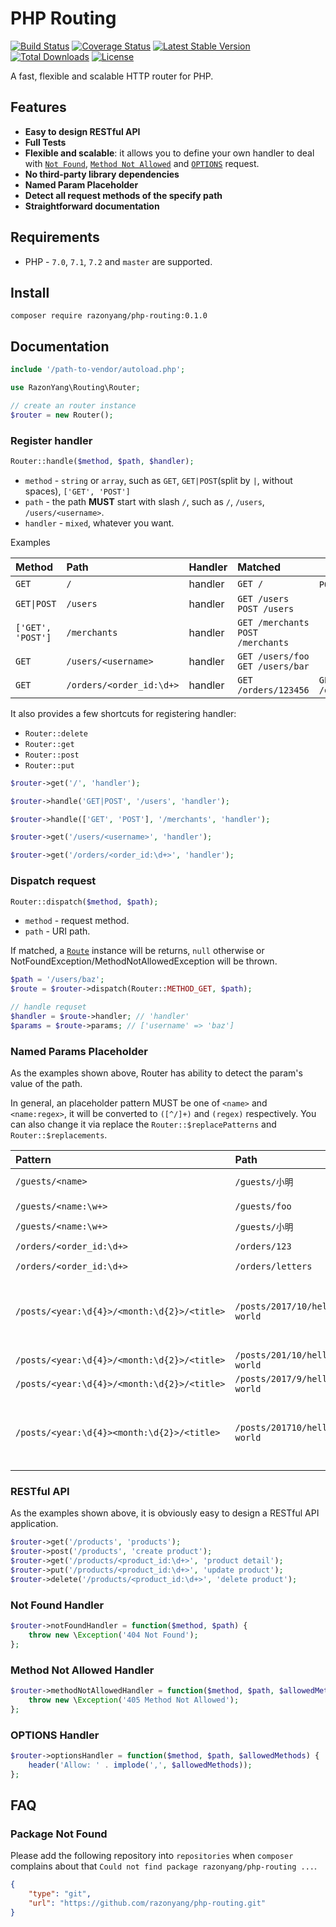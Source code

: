 # PHP Routing

[![Build Status](https://travis-ci.org/razonyang/php-routing.svg?branch=master)](https://travis-ci.org/razonyang/php-routing)
[![Coverage Status](https://coveralls.io/repos/github/razonyang/php-routing/badge.svg?branch=master)](https://coveralls.io/github/razonyang/php-routing?branch=master)
[![Latest Stable Version](https://poser.pugx.org/razonyang/php-routing/v/stable.svg)](https://packagist.org/packages/razonyang/php-routing)
[![Total Downloads](https://poser.pugx.org/razonyang/php-routing/downloads.svg)](https://packagist.org/packages/razonyang/php-routing)
[![License](https://poser.pugx.org/razonyang/php-routing/license.svg)](LICENSE)

A fast, flexible and scalable HTTP router for PHP.

## Features

- **Easy to design RESTful API**
- **Full Tests**
- **Flexible and scalable**: it allows you to define your own handler to deal with [`Not Found`](#not-found-handler), [`Method Not Allowed`](#method-not-allowed-handler) and [`OPTIONS`](#options-handler) request.
- **No third-party library dependencies**
- **Named Param Placeholder**
- **Detect all request methods of the specify path**
- **Straightforward documentation**

## Requirements

- PHP - `7.0`, `7.1`, `7.2` and `master` are supported.

## Install

```
composer require razonyang/php-routing:0.1.0
```

## Documentation

```php
include '/path-to-vendor/autoload.php';

use RazonYang\Routing\Router;

// create an router instance
$router = new Router();
```

### Register handler

```php
Router::handle($method, $path, $handler);
```

- `method` - `string` or `array`, such as `GET`, `GET|POST`(split by `|`, without spaces), `['GET', 'POST']`
- `path` - the path **MUST** start with slash `/`, such as `/`, `/users`, `/users/<username>`.
- `handler` - `mixed`, whatever you want.


Examples

| Method                     | Path                           | Handler | Matched                            | Unmatched                              |
|:---------------------------|:-------------------------------|:--------|:-----------------------------------|----------------------------------------|
| `GET`                      | `/`                            | handler | `GET /`                            | `POST /` `get /`                       |
| <code>GET&#124;POST</code> | `/users`                       | handler | `GET /users` `POST /users`         |                                        |
| `['GET', 'POST']`          | `/merchants`                   | handler | `GET /merchants` `POST /merchants` |                                        |
| `GET`                      | `/users/<username>`            | handler | `GET /users/foo` `GET /users/bar`  |                                        |
| `GET`                      | `/orders/<order_id:\d+>`       | handler | `GET /orders/123456`               | `GET /orders/letters`                  |

It also provides a few shortcuts for registering handler:

- `Router::delete`
- `Router::get`
- `Router::post`
- `Router::put`

```php
$router->get('/', 'handler');

$router->handle('GET|POST', '/users', 'handler');

$router->handle(['GET', 'POST'], '/merchants', 'handler');

$router->get('/users/<username>', 'handler');

$router->get('/orders/<order_id:\d+>', 'handler');
```

### Dispatch request

```php
Router::dispatch($method, $path);
```

- `method` - request method.
- `path` - URI path.

If matched, a [`Route`](src/Route.php) instance will be returns, `null` otherwise or NotFoundException/MethodNotAllowedException will be thrown.

```php
$path = '/users/baz';
$route = $router->dispatch(Router::METHOD_GET, $path);

// handle requset
$handler = $route->handler; // 'handler'
$params = $route->params; // ['username' => 'baz']
```

### Named Params Placeholder

As the examples shown above, Router has ability to detect the param's value of the path.

In general, an placeholder pattern MUST be one of `<name>` and `<name:regex>`, it will be 
converted to `([^/]+)` and `(regex)` respectively.
You can also change it via replace the `Router::$replacePatterns` and `Router::$replacements`.

| Pattern                                     | Path                                       | Matched | Params |
|:--------------------------------------------|:-------------------------------------------|:--------|:-----------------------------------------------------------------|
| `/guests/<name>`                            | `/guests/小明`                              | YES     | `['name' => '小明']`                                              |
| `/guests/<name:\w+>`                        | `/guests/foo`                              | YES     | `['name' => 'foo']`                                              |
| `/guests/<name:\w+>`                        | `/guests/小明`                              | NO      |                                                                  |
| `/orders/<order_id:\d+>`                    | `/orders/123`                              | YES     | `['order_id' => '123']`                                          |
| `/orders/<order_id:\d+>`                    | `/orders/letters`                          | NO      |                                                                  |
| `/posts/<year:\d{4}>/<month:\d{2}>/<title>` | `/posts/2017/10/hello-world`               | YES     | `['year' => '2017', 'month' => '10', title' => 'hello-world']`   |
| `/posts/<year:\d{4}>/<month:\d{2}>/<title>` | `/posts/201/10/hello-world`                | NO      |                                                                  |
| `/posts/<year:\d{4}>/<month:\d{2}>/<title>` | `/posts/2017/9/hello-world`                | NO      |                                                                  |
| `/posts/<year:\d{4}><month:\d{2}>/<title>`  | `/posts/201710/hello-world`                | YES     | `['year' => '2017', 'month' => '10', title' => 'hello-world']`   |

### RESTful API

As the examples shown above, it is obviously easy to design a RESTful API application.

```php
$router->get('/products', 'products');
$router->post('/products', 'create product');
$router->get('/products/<product_id:\d+>', 'product detail');
$router->put('/products/<product_id:\d+>', 'update product');
$router->delete('/products/<product_id:\d+>', 'delete product');
```

### Not Found Handler

```php
$router->notFoundHandler = function($method, $path) {
    throw new \Exception('404 Not Found');
};
```

### Method Not Allowed Handler

```php
$router->methodNotAllowedHandler = function($method, $path, $allowedMethods) {
    throw new \Exception('405 Method Not Allowed');
};
```

### OPTIONS Handler

```php
$router->optionsHandler = function($method, $path, $allowedMethods) {
    header('Allow: ' . implode(',', $allowedMethods));
};
```

## FAQ

### Package Not Found

Please add the following repository into `repositories` when `composer` complains about
that `Could not find package razonyang/php-routing ...`.

```json
{
    "type": "git",
    "url": "https://github.com/razonyang/php-routing.git"
}
```